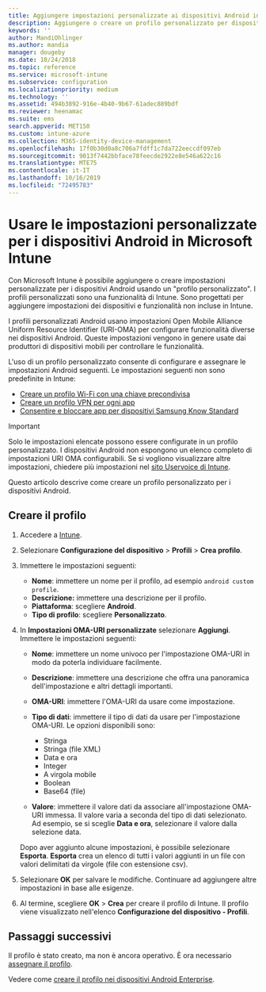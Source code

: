 ```yaml
---
title: Aggiungere impostazioni personalizzate ai dispositivi Android in Microsoft Intune - Azure | Microsoft Docs
description: Aggiungere o creare un profilo personalizzato per dispositivi Android per creare un profilo Wi-Fi con una chiave precondivisa, creare un profilo VPN per app o consentire e bloccare app per dispositivi Samsung Knox Standard in Microsoft Intune
keywords: ''
author: MandiOhlinger
ms.author: mandia
manager: dougeby
ms.date: 10/24/2018
ms.topic: reference
ms.service: microsoft-intune
ms.subservice: configuration
ms.localizationpriority: medium
ms.technology: ''
ms.assetid: 494b3892-916e-4b40-9b67-61adec889bdf
ms.reviewer: heenamac
ms.suite: ems
search.appverid: MET150
ms.custom: intune-azure
ms.collection: M365-identity-device-management
ms.openlocfilehash: 17f0b30d0a8c706a7fdff1c7da722eeccdf097eb
ms.sourcegitcommit: 9013f7442bbface78feecde2922e8e546a622c16
ms.translationtype: MTE75
ms.contentlocale: it-IT
ms.lasthandoff: 10/16/2019
ms.locfileid: "72495783"
---
```

# <a name="use-custom-settings-for-android-devices-in-microsoft-intune"></a>Usare le impostazioni personalizzate per i dispositivi Android in Microsoft Intune

Con Microsoft Intune è possibile aggiungere o creare impostazioni personalizzate per i dispositivi Android usando un "profilo personalizzato". I profili personalizzati sono una funzionalità di Intune. Sono progettati per aggiungere impostazioni dei dispositivi e funzionalità non incluse in Intune.

I profili personalizzati Android usano impostazioni Open Mobile Alliance Uniform Resource Identifier (URI-OMA) per configurare funzionalità diverse nei dispositivi Android. Queste impostazioni vengono in genere usate dai produttori di dispositivi mobili per controllare le funzionalità.

L'uso di un profilo personalizzato consente di configurare e assegnare le impostazioni Android seguenti. Le impostazioni seguenti non sono predefinite in Intune:

- [Creare un profilo Wi-Fi con una chiave precondivisa](/intune/wi-fi-profile-shared-key)
- [Creare un profilo VPN per ogni app](/intune/android-pulse-secure-per-app-vpn)
- [Consentire e bloccare app per dispositivi Samsung Know Standard](/intune/samsung-knox-apps-allow-block)

>[!IMPORTANT]
> Solo le impostazioni elencate possono essere configurate in un profilo personalizzato. I dispositivi Android non espongono un elenco completo di impostazioni URI OMA configurabili. Se si vogliono visualizzare altre impostazioni, chiedere più impostazioni nel [sito Uservoice di Intune](https://microsoftintune.uservoice.com/forums/291681-ideas).

Questo articolo descrive come creare un profilo personalizzato per i dispositivi Android.

## <a name="create-the-profile"></a>Creare il profilo

1. Accedere a [Intune](https://go.microsoft.com/fwlink/?linkid=2090973).
2. Selezionare **Configurazione del dispositivo** > **Profili** > **Crea profilo**.
3. Immettere le impostazioni seguenti:

    - **Nome**: immettere un nome per il profilo, ad esempio `android custom profile`.
    - **Descrizione:** immettere una descrizione per il profilo.
    - **Piattaforma**: scegliere **Android**.
    - **Tipo di profilo**: scegliere **Personalizzato**.

4. In **Impostazioni OMA-URI personalizzate** selezionare **Aggiungi**. Immettere le impostazioni seguenti:

    - **Nome**: immettere un nome univoco per l'impostazione OMA-URI in modo da poterla individuare facilmente.
    - **Descrizione**: immettere una descrizione che offra una panoramica dell'impostazione e altri dettagli importanti.
    - **OMA-URI**: immettere l'OMA-URI da usare come impostazione.
    - **Tipo di dati**: immettere il tipo di dati da usare per l'impostazione OMA-URI. Le opzioni disponibili sono:

      - Stringa
      - Stringa (file XML)
      - Data e ora
      - Integer
      - A virgola mobile
      - Boolean
      - Base64 (file)

    - **Valore**: immettere il valore dati da associare all'impostazione OMA-URI immessa. Il valore varia a seconda del tipo di dati selezionato. Ad esempio, se si sceglie **Data e ora**, selezionare il valore dalla selezione data.

    Dopo aver aggiunto alcune impostazioni, è possibile selezionare **Esporta**. **Esporta** crea un elenco di tutti i valori aggiunti in un file con valori delimitati da virgole (file con estensione csv).

5. Selezionare **OK** per salvare le modifiche. Continuare ad aggiungere altre impostazioni in base alle esigenze. 
6. Al termine, scegliere **OK** > **Crea** per creare il profilo di Intune. Il profilo viene visualizzato nell'elenco **Configurazione del dispositivo - Profili**.

## <a name="next-steps"></a>Passaggi successivi

Il profilo è stato creato, ma non è ancora operativo. È ora necessario [assegnare il profilo](device-profile-assign.md).

Vedere come [creare il profilo nei dispositivi Android Enterprise](custom-settings-android-for-work.md).
